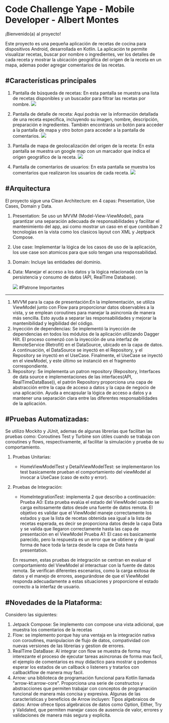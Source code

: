
Code Challenge Yape - Mobile Developer - Albert Montes
======================================================

¡Bienvenido(a) al proyecto!

Este proyecto es una pequeña aplicación de recetas de cocina para dispositivos Android, desarrollada en Kotlin. La aplicación te permite visualizar recetas, buscar por nombre o ingredientes, ver los detalles de cada receta y mostrar la ubicación geográfica del origen de la receta en un mapa, ademas poder agregar comentarios de las recetas.



#Características principales
---------------------------
1. Pantalla de búsqueda de recetas: En esta pantalla se muestra una lista de recetas disponibles y un buscador para filtrar las recetas por nombre.
   ![](static/captura_app2.jpg)

2. Pantalla de detalle de receta: Aquí podrás ver la información detallada de una receta específica, incluyendo su imagen, nombre, descripción, preparación e ingredientes. También encontrarás un botón para acceder a la pantalla de mapa y otro boton para acceder a la pantalla de comentarios.
   ![](static/captura_detalle.jpg)

3. Pantalla de mapa de geolocalización del origen de la receta: En esta pantalla se muestra un google map con un marcador que indica el origen geográfico de la receta.
   ![](static/captura_mapa.jpg)

4. Pantalla de comentarios de usuarios: En esta pantalla se muestra los comentarios que realizaron los usuarios de cada receta.
   ![](static/captura_comentario.jpg)


#Arquitectura
-----------------------

El proyecto sigue una Clean Architecture: en 4 capas: Presentation, Use Cases, Domain y Data.

1. Presentation: Se uso un MVVM (Model-View-ViewModel), para garantizar una separación adecuada de responsabilidades y facilitar el mantenimiento del app, asi como mostrar un caso en el que combiban 2 tecnologías en la vista como los clasicos layout con XML y Jeptpack Compose. 
2. Use case: Implementar la lógica de los casos de uso de la aplicación, los use case son atomicos para que solo tengan una responsabilidad.
3. Domain: Incluye las entidades del dominio.
4. Data: Manejar el acceso a los datos y la lógica relacionada con la persistencia y consumo de datos (API, RealTime Database).

   ![](static/diagrama_c_a.png)
#Patrone Importantes
---------

1. MVVM para la capa de presentación:En la implementación, se utiliza ViewModel junto con Flow para proporcionar datos observables a la vista, y se emplean coroutines para manejar la asincronía de manera más sencilla. Esto ayuda a separar las responsabilidades y mejorar la mantenibilidad y legibilidad del código.
2. Inyección de dependencias: Se implementó la inyección de dependencias en todos los módulos de la aplicación utilizando Dagger Hilt. El proceso comenzó con la inyección de una interfaz de RemoteService (Retrofit) en el DataSource, ubicado en la capa de datos. A continuación, el DataSource se inyectó en el Repository, y el Repository se inyectó en el UseCase. Finalmente, el UseCase se inyectó en el viewModel, y este último se instanció en el fragmento correspondiente.
3. Repository: Se implementa un patron repository (Repository, Interfaces de data source e implementaciones de las interfaces(API, RealTimeDataBase)), el patrón Repository proporciona una capa de abstracción entre la capa de acceso a datos y la capa de negocio de una aplicación. Ayuda a encapsular la lógica de acceso a datos y a mantener una separación clara entre las diferentes responsabilidades de la aplicación.

#Pruebas Automatizadas:
-----------------------
Se utilizo Mockito y JUnit, ademas de algunas librerias que facilitan las pruebas como:  Coroutines Test y Turbine son útiles cuando se trabaja con coroutines y flows, respectivamente, al facilitar la simulación y prueba de su comportamiento.
1. Pruebas Unitarias:
   - HomeViewModelTest y DetailViewModelTest: se implementaron los test basicamente prueban el comportamiento del viewModel al invocar a UseCase (caso de exito y error).
2. Pruebas de Integración:
   - HomeIntegrationTest: implementa 2 que describo a continuación: 
   Prueba A0: Esta prueba evalúa el estado del ViewModel cuando se carga exitosamente datos desde una fuente de datos remota. El objetivo es validar que el ViewModel maneje correctamente los estados y que la lista de recetas obtenida sea igual a la lista de recetas esperada, es decir se proporciona datos desde la capa Data y se valida que llegaron correctamente hasta las capa de presentación en el ViewModel 
   Prueba A1: El caso es basicamente parecido, pero la respuesta es un error que se obtiene y de igual forma de hace toda la tarza desde la capa de Data hasta presentation. 
   
   En resumen, estas pruebas de integración se centran en evaluar el comportamiento del ViewModel al interactuar con la fuente de datos remota. Se verifican diferentes escenarios, como la carga exitosa de datos y el manejo de errores, asegurándose de que el ViewModel responda adecuadamente a estas situaciones y proporcione el estado correcto a la interfaz de usuario.

#Novedades de la Plataforma:
----------------------------
Considero las siguientes:
1. Jetpack Compose: Se implemento con compose una vista adicional, que muestra los comentarios de la recetas
2. Flow: se implemento porque hay una ventaja en la integración nativa con coroutines, manipulacion de flujo de datos, compatividad con nuevas versiones de las librerias y gestion de errores.
3. RealTime DataBase: Al integrar con flow se muestra de forma muy interezante el proceso de ejecutar tareas asincronas de forma mas facil, el ejemplo de comentarios es muy didactico para mostrar q podemos esperar los estados de un callback o listeners y tratarlos con callbackflow de manera muy facil.
4. Arrow: una biblioteca de programación funcional para Kotlin llamada "arrow-kt:arrow-core". Proporciona una serie de constructos y abstracciones que permiten trabajar con conceptos de programación funcional de manera más concisa y expresiva. Algunas de las características y beneficios de Arrow incluyen: Tipos algebraicos de datos: Arrow ofrece tipos algebraicos de datos como Option, Either, Try y Validated, que permiten manejar casos de ausencia de valor, errores y validaciones de manera más segura y explícita.

